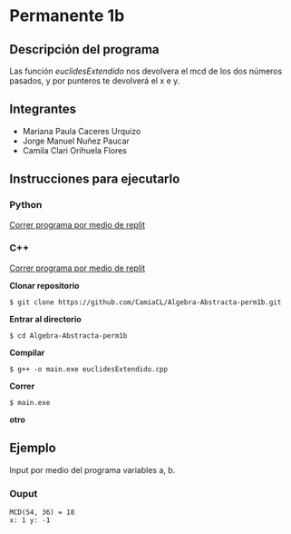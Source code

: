 # Permanente 1b

## Descripción del programa
Las función *euclidesExtendido* nos devolvera el mcd de los dos números pasados, y por punteros te devolverá el x e y.

## Integrantes

- Mariana Paula Caceres Urquizo
- Jorge Manuel Nuñez Paucar
- Camila Clari Orihuela Flores

## Instrucciones para ejecutarlo

### Python

[Correr programa por medio de replit](https://replit.com/@milksake/Euclides-Python#main.py)

### C++

[Correr programa por medio de replit](https://replit.com/@Camila-ClariCla/euclides-Extendido#main.cpp)

**Clonar repositorio**

    $ git clone https://github.com/CamiaCL/Algebra-Abstracta-perm1b.git

**Entrar al directorio**

    $ cd Algebra-Abstracta-perm1b

**Compilar**

    $ g++ -o main.exe euclidesExtendido.cpp

**Correr**

    $ main.exe

**otro**

## Ejemplo

Input por medio del programa variables a, b.

### Ouput

```
MCD(54, 36) = 18
x: 1 y: -1
```
